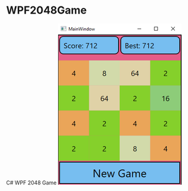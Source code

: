# WPF2048Game
C# WPF 2048 Game
![alt text](https://github.com/MaximBordyug/WPF2048Game/blob/main/AppScreenshot.png?raw=true)
